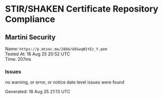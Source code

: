 # STIR/SHAKEN Certificate Repository Compliance

## Martini Security

Name: `https://p.mtsec.me/2884/U8SwqW1tEz_Y.pem`\
Tested At: 18 Aug 25 20:52 UTC\
Time: 207ms

### Issues

no warning, or error, or notice date level issues were found

Generated: 18 Aug 25 21:13 UTC
